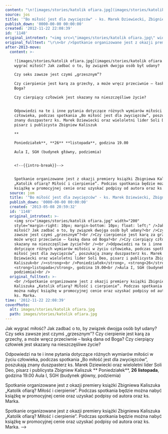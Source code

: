 ```yaml
---
content: "\n![images/stories/katolik ofiara.jpg](images/stories/katolik ofiara.jpg)Jak wygrać miłość? Jak zadbać o to, by związek dwojga osób był udany?\nCzy seks zawsze jest czymś „grzesznym”?\nCzy cierpienie jest karą za grzechy, a może wręcz przeciwnie – łaską dana od Boga?\nCzy cierpiący człowiek jest skazany na nieszczęśliwe życie?\n\nOdpowiedzi na te i inne pytania dotyczące różnych wymiarów miłości w życiu człowieka, podczas spotkania „Bo miłość jest dla zwycięzców”, poszukają znany duszpasterz ks. Marek Dziewiecki oraz wieloletni lider Soli Deo, pisarz i publicysta Zbigniew Kaliszuk\n**\nPoniedziałek**, **26** **listopada**, godzina 19.00\nAula I, SGH (budynek główny, podziemia)\n\n<!--{{intro-break}}-->\n\nSpotkanie organizowane jest z okazji premiery książki Zbigniewa Kaliszuka „Katolik ofiarą? Miłość i cierpienie”. Podczas spotkania będzie można nabyć książkę w promocyjnej cenie oraz uzyskać podpisy od autora oraz ks. Marka.\n\n<!--CONTENT FROM OLD SERVER (jos before 2013): \n![images/stories/katolik ofiara.jpg](images/stories/katolik ofiara.jpg)Jak wygrać miłość? Jak zadbać o to, by związek dwojga osób był udany?\nCzy seks zawsze jest czymś „grzesznym”?\nCzy cierpienie jest karą za grzechy, a może wręcz przeciwnie – łaską dana od Boga?\nCzy cierpiący człowiek jest skazany na nieszczęśliwe życie?\n\nOdpowiedzi na te i inne pytania dotyczące różnych wymiarów miłości w życiu człowieka, podczas spotkania „Bo miłość jest dla zwycięzców”, poszukają znany duszpasterz ks. Marek Dziewiecki oraz wieloletni lider Soli Deo, pisarz i publicysta Zbigniew Kaliszuk\n**\nPoniedziałek**, **26** **listopada**, godzina 19.00\nAula I, SGH (budynek główny, podziemia)\n \r\n\n<!--{{intro-break}}-->\n\r\n\nSpotkanie organizowane jest z okazji premiery książki Zbigniewa Kaliszuka „Katolik ofiarą? Miłość i cierpienie”. Podczas spotkania będzie można nabyć książkę w promocyjnej cenie oraz uzyskać podpisy od autora oraz ks. Marka.\n-->"
source: jos
title: '"Bo miłość jest dla zwycięzców" - ks. Marek Dziewiecki, Zbigniew Kaliszuk'
publish_down: '0000-00-00 00:00:00'
created: '2012-11-22 22:08:39'
id: '1148'
original_introtext: "<img src=\"images/stories/katolik ofiara.jpg\" width=\"200\" style=\"margin-right: 10px; margin-bottom: 10px; float: left;\" />Jak wygrać miłość? Jak zadbać o to, by związek dwojga osób był udany?<br />Czy seks zawsze jest czymś „grzesznym”?<br />Czy cierpienie jest karą za grzechy, a może wręcz przeciwnie – łaską dana od Boga?<br />Czy cierpiący człowiek jest skazany na nieszczęśliwe życie?<br /><br />Odpowiedzi na te i inne pytania dotyczące różnych wymiarów miłości w życiu człowieka, podczas spotkania „Bo miłość jest dla zwycięzców”, poszukają znany duszpasterz ks. Marek Dziewiecki oraz wieloletni lider Soli Deo, pisarz i publicysta Zbigniew Kaliszuk<br /><strong><br />Poniedziałek</strong>, <strong>26</strong> <strong>listopada</strong>, godzina 19.00<br />Aula I, SGH (budynek główny, podziemia)<br /> \r\n"
original_fulltext: "\r\n<br />Spotkanie organizowane jest z okazji premiery książki Zbigniewa Kaliszuka „Katolik ofiarą? Miłość i cierpienie”. Podczas spotkania będzie można nabyć książkę w promocyjnej cenie oraz uzyskać podpisy od autora oraz ks. Marka."
after-2013-move:
  content: >-

    ![images/stories/katolik ofiara.jpg](images/stories/katolik ofiara.jpg)Jak
    wygrać miłość? Jak zadbać o to, by związek dwojga osób był udany?

    Czy seks zawsze jest czymś „grzesznym”?

    Czy cierpienie jest karą za grzechy, a może wręcz przeciwnie – łaską dana od
    Boga?

    Czy cierpiący człowiek jest skazany na nieszczęśliwe życie?


    Odpowiedzi na te i inne pytania dotyczące różnych wymiarów miłości w życiu
    człowieka, podczas spotkania „Bo miłość jest dla zwycięzców”, poszukają
    znany duszpasterz ks. Marek Dziewiecki oraz wieloletni lider Soli Deo,
    pisarz i publicysta Zbigniew Kaliszuk

    **

    Poniedziałek**, **26** **listopada**, godzina 19.00

    Aula I, SGH (budynek główny, podziemia)


    <!--{{intro-break}}-->


    Spotkanie organizowane jest z okazji premiery książki Zbigniewa Kaliszuka
    „Katolik ofiarą? Miłość i cierpienie”. Podczas spotkania będzie można nabyć
    książkę w promocyjnej cenie oraz uzyskać podpisy od autora oraz ks. Marka.
  source: jom
  title: '"Bo miłość jest dla zwycięzców" - ks. Marek Dziewiecki, Zbigniew Kaliszuk'
  publish_down: '0000-00-00 00:00:00'
  created: '2013-05-08 20:59:32'
  id: '1148'
  original_introtext: >-
    <img src="images/stories/katolik ofiara.jpg" width="200"
    style="margin-right: 10px; margin-bottom: 10px; float: left;" />Jak wygrać
    miłość? Jak zadbać o to, by związek dwojga osób był udany?<br />Czy seks
    zawsze jest czymś „grzesznym”?<br />Czy cierpienie jest karą za grzechy, a
    może wręcz przeciwnie – łaską dana od Boga?<br />Czy cierpiący człowiek jest
    skazany na nieszczęśliwe życie?<br /><br />Odpowiedzi na te i inne pytania
    dotyczące różnych wymiarów miłości w życiu człowieka, podczas spotkania „Bo
    miłość jest dla zwycięzców”, poszukają znany duszpasterz ks. Marek
    Dziewiecki oraz wieloletni lider Soli Deo, pisarz i publicysta Zbigniew
    Kaliszuk<br /><strong><br />Poniedziałek</strong>, <strong>26</strong>
    <strong>listopada</strong>, godzina 19.00<br />Aula I, SGH (budynek główny,
    podziemia)<br />
  original_fulltext: >-
    <br />Spotkanie organizowane jest z okazji premiery książki Zbigniewa
    Kaliszuka „Katolik ofiarą? Miłość i cierpienie”. Podczas spotkania będzie
    można nabyć książkę w promocyjnej cenie oraz uzyskać podpisy od autora oraz
    ks. Marka.
time: '2012-11-22 22:08:39'
coverPhoto:
  alt: images/stories/katolik ofiara.jpg
  path: images/stories/katolik ofiara.jpg
---
```

Jak wygrać miłość? Jak zadbać o to, by związek dwojga osób był udany?
Czy seks zawsze jest czymś „grzesznym”?
Czy cierpienie jest karą za grzechy, a może wręcz przeciwnie – łaską dana od Boga?
Czy cierpiący człowiek jest skazany na nieszczęśliwe życie?

Odpowiedzi na te i inne pytania dotyczące różnych wymiarów miłości w życiu człowieka, podczas spotkania „Bo miłość jest dla zwycięzców”, poszukają znany duszpasterz ks. Marek Dziewiecki oraz wieloletni lider Soli Deo, pisarz i publicysta Zbigniew Kaliszuk
**
Poniedziałek**, **26** **listopada**, godzina 19.00
Aula I, SGH (budynek główny, podziemia)

<!--{{intro-break}}-->

Spotkanie organizowane jest z okazji premiery książki Zbigniewa Kaliszuka „Katolik ofiarą? Miłość i cierpienie”. Podczas spotkania będzie można nabyć książkę w promocyjnej cenie oraz uzyskać podpisy od autora oraz ks. Marka.

<!--CONTENT FROM OLD SERVER (jos before 2013): 
Jak wygrać miłość? Jak zadbać o to, by związek dwojga osób był udany?
Czy seks zawsze jest czymś „grzesznym”?
Czy cierpienie jest karą za grzechy, a może wręcz przeciwnie – łaską dana od Boga?
Czy cierpiący człowiek jest skazany na nieszczęśliwe życie?

Odpowiedzi na te i inne pytania dotyczące różnych wymiarów miłości w życiu człowieka, podczas spotkania „Bo miłość jest dla zwycięzców”, poszukają znany duszpasterz ks. Marek Dziewiecki oraz wieloletni lider Soli Deo, pisarz i publicysta Zbigniew Kaliszuk
**
Poniedziałek**, **26** **listopada**, godzina 19.00
Aula I, SGH (budynek główny, podziemia)
 

<!--{{intro-break}}-->


Spotkanie organizowane jest z okazji premiery książki Zbigniewa Kaliszuka „Katolik ofiarą? Miłość i cierpienie”. Podczas spotkania będzie można nabyć książkę w promocyjnej cenie oraz uzyskać podpisy od autora oraz ks. Marka.
-->

<!--{{json:{"created_date":"2012-11-22 22:08:39","publish_down":"0000-00-00 00:00:00","id":"1148"}}}-->